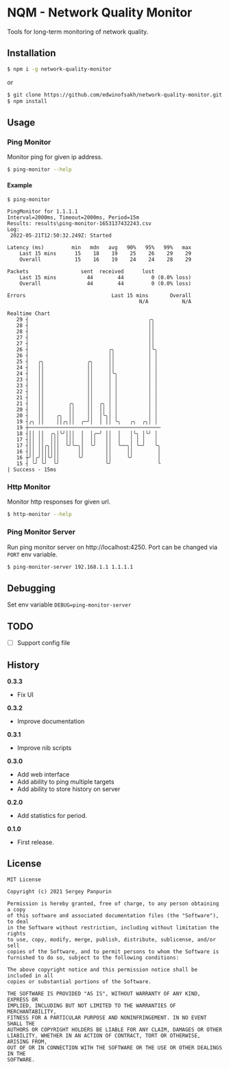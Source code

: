 # NQM - Network Quality Monitor

Tools for long-term monitoring of network quality.

## Installation

```bash
$ npm i -g network-quality-monitor
```

or

```bash
$ git clone https://github.com/edwinofsakh/network-quality-monitor.git
$ npm install
```

## Usage

### Ping Monitor

Monitor ping for given ip address.

```bash
$ ping-monitor --help
```

#### Example

```text
$ ping-monitor

PingMonitor for 1.1.1.1
Interval=2000ms, Timeout=2000ms, Period=15m
Results: results\ping-monitor-1653137432243.csv
Log:
 2022-05-21T12:50:32.249Z: Started

Latency (ms)         min   mdn   avg   90%   95%   99%   max
    Last 15 mins      15    18    19    25    26    29    29
    Overall           15    16    19    24    24    28    29

Packets                 sent  received      lost
    Last 15 mins          44        44         0 (0.0% loss)
    Overall               44        44         0 (0.0% loss)

Errors                            Last 15 mins       Overall
                                           N/A           N/A

Realtime Chart
   29 ┤                                       ╭╮
   28 ┤                                       ││
   28 ┤                                       ││
   27 ┤                                       ││
   27 ┤                                       ││
   26 ┤                          ╭╮           │╰╮
   26 ┤                          ││           │ │
   25 ┤   ╭╮              ╭╮     ││           │ │
   24 ┤   ││              ││     ││           │ │
   24 ┤   ││              ││     │╰╮          │ │
   23 ┤   ││              ││     │ │          │ │
   23 ┤   ││              ││     │ │          │ │
   22 ┤   ││              ││     │ │          │ │
   21 ┤   ││              ││     │ │          │ │
   21 ┤   ││        ╭╮    ││  ╭╮ │ │          │ │
   20 ┤   ││        ││    ││  ││ │ │          │ │
   20 ┤   ││    ╭╮  ││    ││  │╰╮│ │          │ │
   19 ┤╭╮ ││    ││╭╮││  ╭─╯│  │ ││ ╰╮   ╭╮  ╭╮│ │
   19 ┼───────────────────────────────────────────
   18 ┤││ ││  ╭╮│╰╯│││  │  │╭─╯ ││  │   │╰╮ │╰╯ │
   17 ┤││ ││  │││  │││  │  ││   ││  │   │ │ │   │
   17 ┤││ ││╭╮│││  ╰╯╰─╮│  ╰╯   ││  ╰──╮│ ╰─╯   ╰╮
   16 ┤││ │││││││      ││       ││     ││        │
   16 ┼╯│╭╯││╰╯││      ╰╯       ││     ╰╯        │
   15 ┤ ╰╯ ╰╯  ╰╯               ╰╯               ╰
| Success - 15ms
```

### Http Monitor

Monitor http responses for given url.

```bash
$ http-monitor --help
```

### Ping Monitor Server

Run ping monitor server on http://localhost:4250.
Port can be changed via `PORT` env variable.

```bash
$ ping-monitor-server 192.168.1.1 1.1.1.1
```

## Debugging

Set env variable `DEBUG=ping-monitor-server`

## TODO

- [ ] Support config file

## History

**0.3.3**

- Fix UI

**0.3.2**

- Improve documentation

**0.3.1**

- Improve nib scripts

**0.3.0**

- Add web interface
- Add ability to ping multiple targets
- Add ability to store history on server

**0.2.0**

- Add statistics for period.

**0.1.0**

- First release.

## License

```
MIT License

Copyright (c) 2021 Sergey Panpurin

Permission is hereby granted, free of charge, to any person obtaining a copy
of this software and associated documentation files (the "Software"), to deal
in the Software without restriction, including without limitation the rights
to use, copy, modify, merge, publish, distribute, sublicense, and/or sell
copies of the Software, and to permit persons to whom the Software is
furnished to do so, subject to the following conditions:

The above copyright notice and this permission notice shall be included in all
copies or substantial portions of the Software.

THE SOFTWARE IS PROVIDED "AS IS", WITHOUT WARRANTY OF ANY KIND, EXPRESS OR
IMPLIED, INCLUDING BUT NOT LIMITED TO THE WARRANTIES OF MERCHANTABILITY,
FITNESS FOR A PARTICULAR PURPOSE AND NONINFRINGEMENT. IN NO EVENT SHALL THE
AUTHORS OR COPYRIGHT HOLDERS BE LIABLE FOR ANY CLAIM, DAMAGES OR OTHER
LIABILITY, WHETHER IN AN ACTION OF CONTRACT, TORT OR OTHERWISE, ARISING FROM,
OUT OF OR IN CONNECTION WITH THE SOFTWARE OR THE USE OR OTHER DEALINGS IN THE
SOFTWARE.
```
